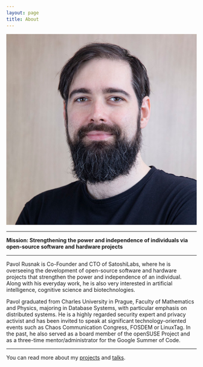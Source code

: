 ```yaml
---
layout: page
title: About
---
```


![photo](/assets/photo.jpg)

----

**Mission: Strengthening the power and independence of individuals via open-source software and hardware projects**

----

Pavol Rusnak is Co-Founder and CTO of SatoshiLabs, where he is overseeing
the development of open-source software and hardware projects
that strengthen the power and independence of an individual.
Along with his everyday work, he is also very interested in
artificial intelligence, cognitive science and biotechnologies.

Pavol graduated from Charles University in Prague, Faculty of Mathematics and
Physics, majoring in Database Systems, with particular emphasis on distributed
systems. He is a highly regarded security expert and privacy activist and has
been invited to speak at significant technology-oriented events such as Chaos
Communication Congress, FOSDEM or LinuxTag. In the past, he also served as a
board member of the openSUSE Project and as a three-time mentor/administrator
for the Google Summer of Code.

----

You can read more about my [projects](/projects) and [talks](/talks).
